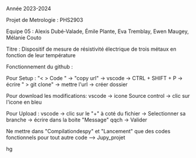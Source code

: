 Année 2023-2024

Projet de Metrologie : PHS2903

Equipe 05 : Alexis Dubé‐Valade, Émile Plante, Eva Tremblay, Ewen Maugey, Mélanie Couto

Titre : Dispositif de mesure de résistivité électrique de trois métaux en fonction de leur température

Fonctionnement du github :

Pour Setup : "< > Code " -> "copy url" -> vscode -> CTRL + SHIFT + P -> écrire " > git clone" -> mettre l'url -> créer dossier

Pour download les modifications: vscode -> icone Source control -> clic sur l'icone en bleu

Pour Upload : vscode -> clic sur le "+" à coté du fichier -> Selectionner sa branche -> écrire dans la boite "Message" qqch -> Valider

Ne mettre dans "Compilationdespy" et "Lancement" que des codes fonctionnels pour tout autre code --> Jupy_projet

hg
